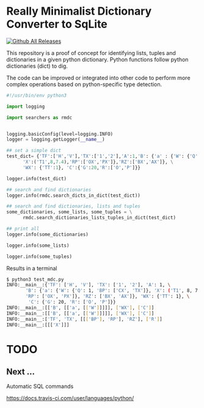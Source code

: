 <!-- <style>
  code {
    white-space : pre-wrap !important;
    word-break: break-word;
  }
</style> -->


# Really Minimalist Dictionary Converter to SqLite

[![Github All Releases](https://img.shields.io/github/downloads/alainbastide/rmdc/total.svg)]()

This repository is a proof of concept for identifying lists, tuples and dictionaries in a given python dictionary. Python functions follow python dictionaries (dict) to dig.

The code can be improved or integrated into other code to perform more complex operations based on python-specific type detection.

```python
#!/usr/bin/env python3

import logging

import searchers as rmdc


logging.basicConfig(level=logging.INFO)
logger = logging.getLogger(__name__)

## set a simple dict
test_dict= {'TF':['H','V'],'TX':['1','2'],'A':1,'B': {'a' : {'W': {'Q':1,'BP':['CX','TX']}, \
      'X':('T1',8,7.4),'RP':['OX','PX']},'RZ':['BX','AX']}, \
      'WX': {'TT':1}, 'C':{'G':20,'R':['O','P']}}

logger.info(test_dict)

## search and find dictionaries 
logger.info(rmdc.search_dicts_in_dict(test_dict))

## search and find dictionaries, lists and tuples
some_dictionaries, some_lists, some_tuples = \
      rmdc.search_dictionaries_lists_tuples_in_dict(test_dict)

## print all
logger.info(some_dictionaries)

logger.info(some_lists)

logger.info(some_tuples)
```

Results in a terminal

```bash
$ python3 test_mdc.py
INFO:__main__:{'TF': ['H', 'V'], 'TX': ['1', '2'], 'A': 1, \
       'B': {'a': {'W': {'Q': 1, 'BP': ['CX', 'TX']}, 'X': ('T1', 8, 7.4), \
       'RP': ['OX', 'PX']}, 'RZ': ['BX', 'AX']}, 'WX': {'TT': 1}, \
        'C': {'G': 20, 'R': ['O', 'P']}}
INFO:__main__:[['B', [['a', [['W']]]]], ['WX'], ['C']]
INFO:__main__:[['B', [['a', [['W']]]]], ['WX'], ['C']]
INFO:__main__:['TF', 'TX', [[['BP'], 'RP'], 'RZ'], ['R']]
INFO:__main__:[[['X']]]

```

# TODO
## Next ...
 Automatic SQL commands 

https://docs.travis-ci.com/user/languages/python/
